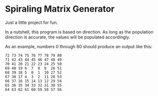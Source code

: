 # Spiraling Matrix Generator

Just a little project for fun.

In a nutshell, this program is based on direction. As long as the population
direction is accurate, the values will be populated accordingly.

As an example, numbers 0 through 80 should produce an output like this:
```
72 73 74 75 76 77 78 79 80
71 42 43 44 45 46 47 48 49
70 41 20 21 22 23 24 25 50
69 40 19 6  7  8  9  26 51
68 39 18 5  0  1  10 27 52
67 38 17 4  3  2  11 28 53
66 37 16 15 14 13 12 29 54
65 36 35 34 33 32 31 30 55
64 63 62 61 60 59 58 57 56
```
